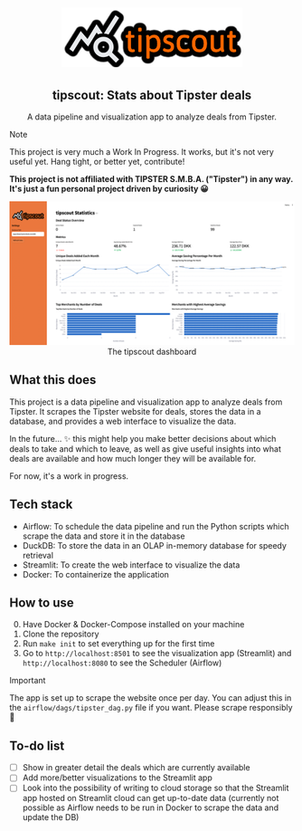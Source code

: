 
<h1 align="center"><img src="images/tipscout-logo.png" alt="tipscout logo"></h1>
<h2 align="center"> tipscout: Stats about Tipster deals </h2>
<p align="center"> A data pipeline and visualization app to analyze deals from Tipster.</p>

>[!NOTE]
>This project is very much a Work In Progress. It works, but it's not very useful yet. Hang tight, or better yet, contribute!
>
>**This project is not affiliated with TIPSTER S.M.B.A. ("Tipster") in any way. It's just a fun personal project driven by curiosity 😀**

<p align="center"><img src="images/tipscout-dashboard.png" alt="tipscout dashboard screenshot">The tipscout dashboard</p>

## What this does
This project is a data pipeline and visualization app to analyze deals from Tipster. It scrapes the Tipster website for deals, stores the data in a database, and provides a web interface to visualize the data.

In the future... ✨ this might help you make better decisions about which deals to take and which to leave, as well as give useful insights into what deals are available and how much longer they will be available for.

For now, it's a work in progress.

## Tech stack
- Airflow: To schedule the data pipeline and run the Python scripts which scrape the data and store it in the database
- DuckDB: To store the data in an OLAP in-memory database for speedy retrieval
- Streamlit: To create the web interface to visualize the data
- Docker: To containerize the application

## How to use
0. Have Docker & Docker-Compose installed on your machine
1. Clone the repository
2. Run `make init` to set everything up for the first time
3. Go to `http://localhost:8501` to see the visualization app (Streamlit) and `http://localhost:8080` to see the Scheduler (Airflow)

>[!IMPORTANT]
>The app is set up to scrape the website once per day. You can adjust this in the `airflow/dags/tipster_dag.py` file if you want. Please scrape responsibly 🧡

## To-do list
- [ ] Show in greater detail the deals which are currently available
- [ ] Add more/better visualizations to the Streamlit app
- [ ] Look into the possibility of writing to cloud storage so that the Streamlit app hosted on Streamlit cloud can get up-to-date data (currently not possible as Airflow needs to be run in Docker to scrape the data and update the DB)
